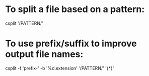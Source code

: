 # To split a file based on a pattern:
csplit <file> '/PATTERN/'

# To use prefix/suffix to improve output file names:
csplit -f 'prefix-' -b '%d.extension' <file> '/PATTERN/' '{*}'
